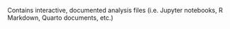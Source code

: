 Contains interactive, documented analysis files (i.e. Jupyter notebooks, R Markdown, Quarto documents, etc.)
